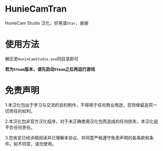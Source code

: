 # HunieCamTran
HunieCam Studio 汉化，好用请`Star`，谢谢

# 使用方法
解压至`HunieCamStudio.exe`同目录即可

**若为`Steam`版本，请先启动`Steam`之后再运行游戏**

# 免责声明
1.本汉化包出于学习与交流的目的制作，不得用于任何商业用途，否则保留追究一切责任的权利。

2.本汉化包非官方汉化程序，对于未正确使用汉化包而造成的任何损失，本汉化组不负任何责任。

3.您肯定已经详细阅读并已理解本协议，并同意严格遵守免责声明的各条款和条件。如不同意，请勿使用。
